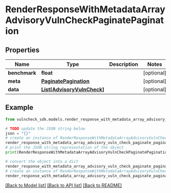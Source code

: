 # RenderResponseWithMetadataArrayAdvisoryVulnCheckPaginatePagination


## Properties

Name | Type | Description | Notes
------------ | ------------- | ------------- | -------------
**benchmark** | **float** |  | [optional] 
**meta** | [**PaginatePagination**](PaginatePagination.md) |  | [optional] 
**data** | [**List[AdvisoryVulnCheck]**](AdvisoryVulnCheck.md) |  | [optional] 

## Example

```python
from vulncheck_sdk.models.render_response_with_metadata_array_advisory_vuln_check_paginate_pagination import RenderResponseWithMetadataArrayAdvisoryVulnCheckPaginatePagination

# TODO update the JSON string below
json = "{}"
# create an instance of RenderResponseWithMetadataArrayAdvisoryVulnCheckPaginatePagination from a JSON string
render_response_with_metadata_array_advisory_vuln_check_paginate_pagination_instance = RenderResponseWithMetadataArrayAdvisoryVulnCheckPaginatePagination.from_json(json)
# print the JSON string representation of the object
print(RenderResponseWithMetadataArrayAdvisoryVulnCheckPaginatePagination.to_json())

# convert the object into a dict
render_response_with_metadata_array_advisory_vuln_check_paginate_pagination_dict = render_response_with_metadata_array_advisory_vuln_check_paginate_pagination_instance.to_dict()
# create an instance of RenderResponseWithMetadataArrayAdvisoryVulnCheckPaginatePagination from a dict
render_response_with_metadata_array_advisory_vuln_check_paginate_pagination_from_dict = RenderResponseWithMetadataArrayAdvisoryVulnCheckPaginatePagination.from_dict(render_response_with_metadata_array_advisory_vuln_check_paginate_pagination_dict)
```
[[Back to Model list]](../README.md#documentation-for-models) [[Back to API list]](../README.md#documentation-for-api-endpoints) [[Back to README]](../README.md)


